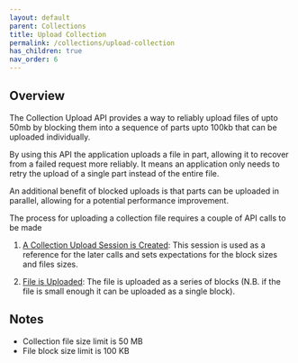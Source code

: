 ```yaml
---
layout: default
parent: Collections
title: Upload Collection
permalink: /collections/upload-collection
has_children: true
nav_order: 6
---
```



## Overview

The Collection Upload API provides a way to reliably upload files of upto 50mb by blocking them into a sequence of parts upto 100kb that can be uploaded individually.

By using this API the application uploads a file in part, allowing it to recover from a failed request more reliably. It means an application only needs to retry the upload of a single part instead of the entire file.

An additional benefit of blocked uploads is that parts can be uploaded in parallel, allowing for a potential performance improvement.

The process for uploading a collection file requires a couple of API calls to be made

1. [A Collection Upload Session is Created](./create-collection-upload-session.md): This session is used as a reference for the later calls and sets expectations for the block sizes and files sizes.

2. [File is Uploaded](./collection-upload-file.md): The file is uploaded as a series of blocks (N.B. if the file is small enough it can be uploaded as a single block).

## Notes
* Collection file size limit is 50 MB
* File block size limit is 100 KB
